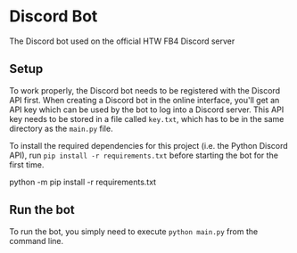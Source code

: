 # Discord Bot
The Discord bot used on the official HTW FB4 Discord server

## Setup
To work properly, the Discord bot needs to be registered with the Discord API first.
When creating a Discord bot in the online interface, you'll get an API key which can be used by the bot to log into a Discord server.
This API key needs to be stored in a file called `key.txt`, which has to be in the same directory as the `main.py` file.

To install the required dependencies for this project (i.e. the Python Discord API), 
run `pip install -r requirements.txt` before starting the bot for the first time.

python -m pip install -r requirements.txt

## Run the bot
To run the bot, you simply need to execute `python main.py` from the command line.
    